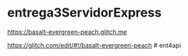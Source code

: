 # entrega3ServidorExpress

https://basalt-evergreen-peach.glitch.me

https://glitch.com/edit/#!/basalt-evergreen-peach
#   e n t 4 a p i  
 